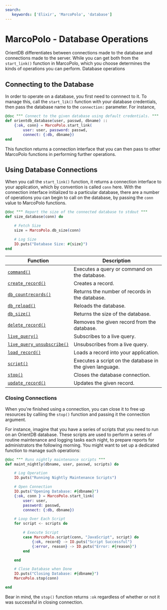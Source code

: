 ```yaml
---
search:
   keywords: ['Elixir', 'MarcoPolo', 'database']
---
```


# MarcoPolo - Database Operations

OrientDB differentiates between connections made to the database and connections made to the server.  While you can get both from the `start_link()` function in MarcoPolo, which you choose determines the kinds of operations you can perform.  Database operations

## Connecting to the Database

In order to operate on a database, you first need to connnect to it.  To manage this, call the `start_lik()` function with your database credentials, then pass the database name to the `connection:` parameter.  For instance,

```elixir
@doc """ Connect to the given database using default credentials. """
def orientdb_database(user, passwd, dbname) ::
	{:ok, conn} = MarcoPolo.start_link(
		user: user, password: passwd,
		connect: {:db, dbname})
end
```

This function returns a connection interface that you can then pass to other MarcoPolo functions in performing further operations.


## Using Database Connections

When you call the `start_link()` function, it returns a connection interface to your application, which by convention is called `conn` here.  With the connection interface initialized to a particular database, there are a number of operations you can begin to call on the database, by passing the `conn` value to MarcoPolo functions.

```elixir
@doc """ Report the size of the connected database to stdout """
def size_database(conn) do

	# Fetch Size
	size = MarcoPolo.db_size(conn)

	# Log Size
	IO.puts("Database Size: #{size}")
end
```

| Function | Description |
|---|---|
| [`command()`](MarcoPolo-command.md) | Executes a query or command on the database. |
| [`create_record()`](MarcoPolo-create-record.md) | Creates a record. |
| [`db_countrecords()`](MarcoPolo-db-countrecords.md) | Returns the number of records in the database. |
| [`db_reload()`](MarcoPolo-db-reload.md) | Reloads the database. |
| [`db_size()`](MarcoPolo-db-size.md) | Returns the size of the database. |
| [`delete_record()`](MarcoPolo-delete-record.md) | Removes the given record from the database. |
| [`live_query()`](MarcoPolo-live-query.md) | Subscribes to a live query. |
| [`live_query_unsubscribe()`](MarcoPolo-live-query-unsubscribe.md) | Unsubscribes from a live query.|
| [`load_record()`](MarcoPolo-load-record.md) | Loads a record into your application. |
| [`script()`](MarcoPolo-script.md) | Executes a script on the database in the given language. |
| [`stop()`](#closing-connections) | Closes the database connection. |
| [`update_record()`](MarcoPolo-update-record.md) | Updates the given record. |

### Closing Connections

When you're finished using a connection, you can close it to free up resources by calliing the `stop()` function and passing it the connection argument.

For instance, imagine that you have a series of scripts that you need to run on an OrientDB database.  These scripts are used to perform a series of routine maintenance and logging tasks each night, to prepare reports for administrators the following morning.  You might want to set up a dedicated function to manage such operations:

```elixir
@doc """ Runs nightly maintenance scripts """
def maint_nightly(dbname, user, passwd, scripts) do

	# Log Operation
	IO.puts("Running Nightly Maintenance Scripts")

	# Open Connection
	IO.puts("Opening Database: #{dbname}")
	{:ok, conn } = MarcoPolo.start_link(
		user: user,
		password: passwd,
		connect: {:db, dbname})

	# Loop Over Each Script
	for script <- scripts do

		# Execute Script
		case MarcoPolo.script(conn, "JavaScript", script) do
			{:ok, record} -> IO.puts("Script Successful")
			{:error, reason} -> IO.puts("Error: #{reason}")
		end

	end

	# Close Database when Done
	IO.puts("Closing Database: #{dbname}")
	MarcoPolo.stop(conn)

end
```

Bear in mind, the `stop()` function returns `:ok` regardless of whether or not it was successful in closing connection.
